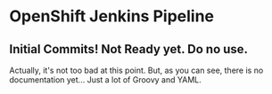 # OpenShift Jenkins Pipeline

## Initial Commits!  Not Ready yet.  Do no use.

Actually, it's not too bad at this point.  But, as you can see, there is no documentation yet...  Just a lot of Groovy and YAML.
